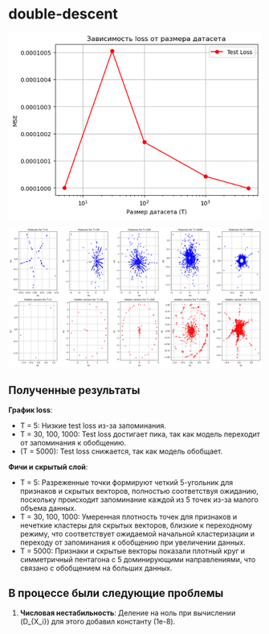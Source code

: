 # double-descent

![double-descent](double-descent.png)

![Результаты](plot.png)

## Полученные результаты

**График loss**:
- T = 5: Низкие test loss из-за запоминания.
- T = 30, 100, 1000: Test loss достигает пика, так как модель переходит от запоминания к обобщению.
- \(T = 5000\): Test loss снижается, так как модель обобщает.

**Фичи и скрытый слой**:
- T = 5: Разреженные точки формируют четкий 5-угольник для признаков и скрытых векторов, полностью соответствуя ожиданию, поскольку происходит запоминание каждой из 5 точек из-за малого объема данных.
- T = 30, 100, 1000: Умеренная плотность точек для признаков и нечеткие кластеры для скрытых векторов, близкие к переходному режиму, что соответствует ожидаемой начальной кластеризации и переходу от запоминания к обобщению при увеличении данных.
- T = 5000: Признаки и скрытые векторы показали плотный круг и симметричный пентагона с 5 доминирующими направлениями, что связано с обобщением на больших данных.

## В процессе были следующие проблемы
1. **Числовая нестабильность**: Деление на ноль при вычислении (D_{X_i}) для этого добавил константу (1e-8).

